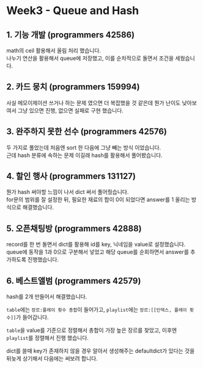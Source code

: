 # Week3 - Queue and Hash

## 1. 기능 개발 (programmers 42586)

math의 ceil 활용해서 올림 처리 했습니다.  
나누기 연산을 활용해서 queue에 저장했고, 이를 순차적으로 돌면서 조건을 세웠습니다.

## 2. 카드 뭉치 (programmers 159994)

사실 메모이제이션 쓰거나 하는 문제 였으면 더 복잡했을 것 같은데 뭔가 난이도 낮아보여서 그냥 있으면 진행, 없으면 실패로 구현 했습니다.

## 3. 완주하지 못한 선수 (programmers 42576)

두 가지로 풀었는데 처음엔 sort 한 다음에 그냥 빼는 방식 이었습니다.  
근데 hash 분류에 속하는 문제 이길래 hash를 활용해서 풀어봤습니다.

## 4. 할인 행사 (programmers 131127)

뭔가 hash 써야할 느낌이 나서 dict 써서 풀어줬습니다.  
for문의 범위를 잘 설정한 뒤, 필요한 재료의 합이 0이 되었다면 answer를 1 올리는 방식으로 해결했습니다.

## 5. 오픈채팅방 (programmers 42888)

record를 한 번 돌면서 dict를 활용해 id를 key, 닉네임을 value로 설정했습니다.  
queue에 동작을 1과 0으로 구분해서 넣었고 해당 queue를 순회하면서 answer를 추가하도록 진행했습니다.

## 6. 베스트앨범 (programmers 42579)

hash를 2개 만들어서 해결했습니다.

`table`에는 `장르:플레이 횟수 총합`이 들어가고, `playlist`에는 `장르:[[인덱스, 플레이 횟수]]`가 들어갑니다.

`table`을 value를 기준으로 정렬해서 총합이 가장 높은 장르를 찾았고, 이후엔 `playlist`를 정렬해서 진행 했습니다.

dict를 쓸때 key가 존재하지 않을 경우 알아서 생성해주는 defaultdict가 있다는 것을 뒤늦게 상기해서 다음에는 써보려 합니다.
